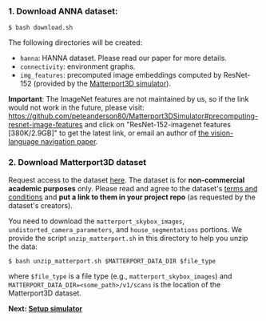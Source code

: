 ### 1. Download ANNA dataset:

```
$ bash download.sh
```

The following directories will be created:
* `hanna`: HANNA dataset. Please read our paper for more details.
* `connectivity`: environment graphs.
* `img_features`: precomputed image embeddings computed by ResNet-152 (provided by the [Matterport3D simulator](https://github.com/peteanderson80/Matterport3DSimulator)). 

**Important**: The ImageNet features are not maintained by us, so if the link would not work in the future, please visit: https://github.com/peteanderson80/Matterport3DSimulator#precomputing-resnet-image-features and click on "ResNet-152-imagenet features [380K/2.9GB]" to get the latest link, or email an author of [the vision-language navigation paper](https://arxiv.org/abs/1711.07280).

### 2. Download Matterport3D dataset

Request access to the dataset [here](https://niessner.github.io/Matterport/). The dataset is for **non-commercial academic purposes** only. Please read and agree to the dataset's [terms and conditions](http://kaldir.vc.in.tum.de/matterport/MP_TOS.pdf) and **put a link to them in your project repo** (as requested by the dataset's creators).

You need to download the `matterport_skybox_images`, `undistorted_camera_parameters`, and `house_segmentations` portions. We provide the script `unzip_matterport.sh` in this directory to help you unzip the data:
```
$ bash unzip_matterport.sh $MATTERPORT_DATA_DIR $file_type
```
where `$file_type` is a file type (e.g., `matterport_skybox_images`) and `MATTERPORT_DATA_DIR=<some_path>/v1/scans` is the location of the Matterport3D dataset.

**Next: [Setup simulator](https://github.com/khanhptnk/hanna-private/tree/master/code)**


